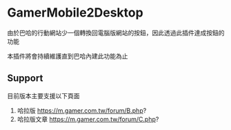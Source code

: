 # GamerMobile2Desktop

由於巴哈的行動網站少一個轉換回電腦版網站的按鈕，因此透過此插件達成按鈕的功能

本插件將會持續維護直到巴哈內建此功能為止

## Support

目前版本主要支援以下頁面
1. 哈拉版 https://m.gamer.com.tw/forum/B.php?
2. 哈拉版文章 https://m.gamer.com.tw/forum/C.php?
